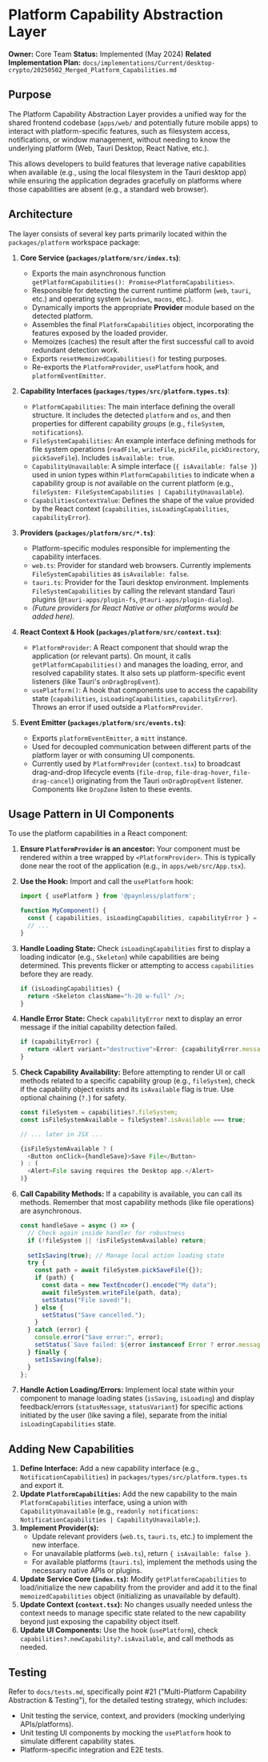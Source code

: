 # Platform Capability Abstraction Layer

**Owner:** Core Team
**Status:** Implemented (May 2024)
**Related Implementation Plan:** `docs/implementations/Current/desktop-crypto/20250502_Merged_Platform_Capabilities.md`

## Purpose

The Platform Capability Abstraction Layer provides a unified way for the shared frontend codebase (`apps/web/` and potentially future mobile apps) to interact with platform-specific features, such as filesystem access, notifications, or window management, without needing to know the underlying platform (Web, Tauri Desktop, React Native, etc.).

This allows developers to build features that leverage native capabilities when available (e.g., using the local filesystem in the Tauri desktop app) while ensuring the application degrades gracefully on platforms where those capabilities are absent (e.g., a standard web browser).

## Architecture

The layer consists of several key parts primarily located within the `packages/platform` workspace package:

1.  **Core Service (`packages/platform/src/index.ts`)**:
    *   Exports the main asynchronous function `getPlatformCapabilities(): Promise<PlatformCapabilities>`.
    *   Responsible for detecting the current runtime platform (`web`, `tauri`, etc.) and operating system (`windows`, `macos`, etc.).
    *   Dynamically imports the appropriate **Provider** module based on the detected platform.
    *   Assembles the final `PlatformCapabilities` object, incorporating the features exposed by the loaded provider.
    *   Memoizes (caches) the result after the first successful call to avoid redundant detection work.
    *   Exports `resetMemoizedCapabilities()` for testing purposes.
    *   Re-exports the `PlatformProvider`, `usePlatform` hook, and `platformEventEmitter`.

2.  **Capability Interfaces (`packages/types/src/platform.types.ts`)**:
    *   `PlatformCapabilities`: The main interface defining the overall structure. It includes the detected `platform` and `os`, and then properties for different capability *groups* (e.g., `fileSystem`, `notifications`).
    *   `FileSystemCapabilities`: An example interface defining methods for file system operations (`readFile`, `writeFile`, `pickFile`, `pickDirectory`, `pickSaveFile`). Includes `isAvailable: true`.
    *   `CapabilityUnavailable`: A simple interface (`{ isAvailable: false }`) used in union types within `PlatformCapabilities` to indicate when a capability group is *not* available on the current platform (e.g., `fileSystem: FileSystemCapabilities | CapabilityUnavailable`).
    *   `CapabilitiesContextValue`: Defines the shape of the value provided by the React context (`capabilities`, `isLoadingCapabilities`, `capabilityError`).

3.  **Providers (`packages/platform/src/*.ts`)**:
    *   Platform-specific modules responsible for implementing the capability interfaces.
    *   `web.ts`: Provider for standard web browsers. Currently implements `FileSystemCapabilities` as `isAvailable: false`.
    *   `tauri.ts`: Provider for the Tauri desktop environment. Implements `FileSystemCapabilities` by calling the relevant standard Tauri plugins (`@tauri-apps/plugin-fs`, `@tauri-apps/plugin-dialog`).
    *   *(Future providers for React Native or other platforms would be added here).*

4.  **React Context & Hook (`packages/platform/src/context.tsx`)**:
    *   `PlatformProvider`: A React component that should wrap the application (or relevant parts). On mount, it calls `getPlatformCapabilities()` and manages the loading, error, and resolved capability states. It also sets up platform-specific event listeners (like Tauri's `onDragDropEvent`).
    *   `usePlatform()`: A hook that components use to access the capability state (`capabilities`, `isLoadingCapabilities`, `capabilityError`). Throws an error if used outside a `PlatformProvider`.

5.  **Event Emitter (`packages/platform/src/events.ts`)**:
    *   Exports `platformEventEmitter`, a `mitt` instance.
    *   Used for decoupled communication between different parts of the platform layer or with consuming UI components.
    *   Currently used by `PlatformProvider` (`context.tsx`) to broadcast drag-and-drop lifecycle events (`file-drop`, `file-drag-hover`, `file-drag-cancel`) originating from the Tauri `onDragDropEvent` listener. Components like `DropZone` listen to these events.

## Usage Pattern in UI Components

To use the platform capabilities in a React component:

1.  **Ensure `PlatformProvider` is an ancestor:** Your component must be rendered within a tree wrapped by `<PlatformProvider>`. This is typically done near the root of the application (e.g., in `apps/web/src/App.tsx`).

2.  **Use the Hook:** Import and call the `usePlatform` hook:
    ```typescript
    import { usePlatform } from '@paynless/platform';

    function MyComponent() {
      const { capabilities, isLoadingCapabilities, capabilityError } = usePlatform();
      // ...
    }
    ```

3.  **Handle Loading State:** Check `isLoadingCapabilities` first to display a loading indicator (e.g., `Skeleton`) while capabilities are being determined. This prevents flicker or attempting to access `capabilities` before they are ready.
    ```typescript
    if (isLoadingCapabilities) {
      return <Skeleton className="h-20 w-full" />;
    }
    ```

4.  **Handle Error State:** Check `capabilityError` next to display an error message if the initial capability detection failed.
    ```typescript
    if (capabilityError) {
      return <Alert variant="destructive">Error: {capabilityError.message}</Alert>;
    }
    ```

5.  **Check Capability Availability:** Before attempting to render UI or call methods related to a specific capability group (e.g., `fileSystem`), check if the capability object exists and its `isAvailable` flag is true. Use optional chaining (`?.`) for safety.
    ```typescript
    const fileSystem = capabilities?.fileSystem;
    const isFileSystemAvailable = fileSystem?.isAvailable === true;

    // ... later in JSX ...

    {isFileSystemAvailable ? (
      <Button onClick={handleSave}>Save File</Button>
    ) : (
      <Alert>File saving requires the Desktop app.</Alert>
    )}
    ```

6.  **Call Capability Methods:** If a capability is available, you can call its methods. Remember that most capability methods (like file operations) are asynchronous.
    ```typescript
    const handleSave = async () => {
      // Check again inside handler for robustness
      if (!fileSystem || !isFileSystemAvailable) return; 
      
      setIsSaving(true); // Manage local action loading state
      try {
        const path = await fileSystem.pickSaveFile({});
        if (path) {
          const data = new TextEncoder().encode("My data");
          await fileSystem.writeFile(path, data);
          setStatus("File saved!");
        } else {
          setStatus("Save cancelled.");
        }
      } catch (error) {
        console.error("Save error:", error);
        setStatus(`Save failed: ${error instanceof Error ? error.message : 'Unknown error'}`);
      } finally {
        setIsSaving(false);
      }
    };
    ```

7.  **Handle Action Loading/Errors:** Implement local state within your component to manage loading states (`isSaving`, `isLoading`) and display feedback/errors (`statusMessage`, `statusVariant`) for specific actions initiated by the user (like saving a file), separate from the initial `isLoadingCapabilities` state.

## Adding New Capabilities

1.  **Define Interface:** Add a new capability interface (e.g., `NotificationCapabilities`) in `packages/types/src/platform.types.ts` and export it.
2.  **Update `PlatformCapabilities`:** Add the new capability to the main `PlatformCapabilities` interface, using a union with `CapabilityUnavailable` (e.g., `readonly notifications: NotificationCapabilities | CapabilityUnavailable;`).
3.  **Implement Provider(s):**
    *   Update relevant providers (`web.ts`, `tauri.ts`, etc.) to implement the new interface.
    *   For unavailable platforms (`web.ts`), return `{ isAvailable: false }`.
    *   For available platforms (`tauri.ts`), implement the methods using the necessary native APIs or plugins.
4.  **Update Service Core (`index.ts`):** Modify `getPlatformCapabilities` to load/initialize the new capability from the provider and add it to the final `memoizedCapabilities` object (initializing as unavailable by default).
5.  **Update Context (`context.tsx`):** No changes usually needed unless the context needs to manage specific state related to the new capability beyond just exposing the capability object itself.
6.  **Update UI Components:** Use the hook (`usePlatform`), check `capabilities?.newCapability?.isAvailable`, and call methods as needed.

## Testing

Refer to `docs/tests.md`, specifically point #21 ("Multi-Platform Capability Abstraction & Testing"), for the detailed testing strategy, which includes:
*   Unit testing the service, context, and providers (mocking underlying APIs/platforms).
*   Unit testing UI components by mocking the `usePlatform` hook to simulate different capability states.
*   Platform-specific integration and E2E tests. 